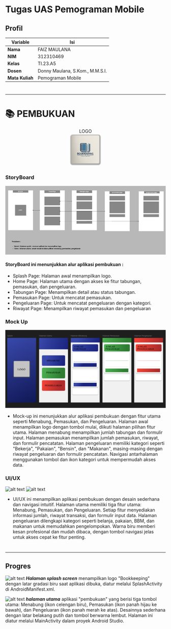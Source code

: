 # Tugas UAS Pemograman Mobile 

## Profil
| Variable | Isi |
| -------- | --- |
| **Nama** | FAIZ MAULANA |
| **NIM** | 312310469 |
| **Kelas** | TI.23.A5 |
| **Dosen** | Donny Maulana, S.Kom., M.M.S.I. |
| **Mata Kuliah** | Pemograman Mobile |
#

---

# 📚 PEMBUKUAN
<div align="center">
LOGO
</div>

<div align="center">
  <img src="gambar/LOGO.png" alt="Pembukuan Logo" width="100" height="100">
</div>

### StoryBoard
![alt text](storyboard.png)

#### StoryBoard ini menunjukkan alur aplikasi pembukuan :

- Splash Page: Halaman awal menampilkan logo.
- Home Page: Halaman utama dengan akses ke fitur tabungan, pemasukan, dan pengeluaran.
- Tabungan Page: Menampilkan detail atau status tabungan.
- Pemasukan Page: Untuk mencatat pemasukan.
- Pengeluaran Page: Untuk mencatat pengeluaran dengan kategori.
- Riwayat Page: Menampilkan riwayat pemasukan dan pengeluaran


### Mock Up
![alt text](mockup.png)
- Mock-up ini menunjukkan alur aplikasi pembukuan dengan fitur utama seperti Menabung, Pemasukan, dan Pengeluaran. Halaman awal menampilkan logo dengan tombol mulai, diikuti halaman pilihan fitur utama. Halaman menabung menampilkan jumlah tabungan dan formulir input. Halaman pemasukan menampilkan jumlah pemasukan, riwayat, dan formulir pencatatan. Halaman pengeluaran memiliki kategori seperti "Bekerja", "Pakaian", "Bensin", dan "Makanan", masing-masing dengan riwayat pengeluaran dan formulir pencatatan. Navigasi antarhalaman menggunakan tombol dan ikon kategori untuk mempermudah akses data.


### UI/UX
![alt text](color.png)
![alt text](<UI & ux.png>)
- UI/UX ini menampilkan aplikasi pembukuan dengan desain sederhana dan navigasi intuitif. Halaman utama memiliki tiga fitur utama: Menabung, Pemasukan, dan Pengeluaran. Setiap fitur menyediakan informasi jumlah, riwayat transaksi, dan formulir input data. Halaman pengeluaran dilengkapi kategori seperti belanja, pakaian, BBM, dan makanan untuk memudahkan pengelompokan. Warna biru memberi kesan profesional dan mudah dibaca, dengan tombol navigasi jelas untuk akses cepat ke fitur penting.
#
---

## Progres 
![alt text](splash.png)
***Halaman splash screen*** menampilkan logo "Bookkeeping" dengan latar gradasi biru saat aplikasi dibuka, diatur melalui SplashActivity di AndroidManifest.xml.

![alt text](<halaman utama.png>)
***halaman utama*** aplikasi "pembukuan" yang berisi tiga tombol utama: Menabung (ikon celengan biru), Pemasukan (ikon panah hijau ke bawah), dan Pengeluaran (ikon panah merah ke atas). Desainnya sederhana dengan latar belakang putih dan tombol berwarna lembut. Halaman ini diatur melalui MainActivity dalam proyek Android Studio.
